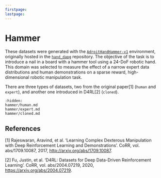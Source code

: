 ```yaml
---
firstpage:
lastpage:
---
```


# Hammer

These datasets were generated with the [`AdroitHandHammer-v1`](https://robotics.farama.org/envs/adroit_hand/adroit_hammer/) environment, originally hosted in the [`hand_dapg`](https://github.com/aravindr93/hand_dapg) repository. The objective of the task is to introduce a nail in a board with a hammer tool using a 24-DoF robotic hand. This domain was selected to measure the effect of a narrow expert data distributions and human demonstrations on a sparse reward, high-dimensional robotic manipulation task.

There are three types of datasets, two from the original paper[1] (`human` and `expert`), and another one introduced in D4RL[2] (`cloned`).

```{toctree}
:hidden:
hammer/human.md
hammer/expert.md
hammer/cloned.md
```

## References

[1] Rajeswaran, Aravind, et al. ‘Learning Complex Dexterous Manipulation with Deep Reinforcement Learning and Demonstrations’. CoRR, vol. abs/1709.10087, 2017, http://arxiv.org/abs/1709.10087.

[2] Fu, Justin, et al. ‘D4RL: Datasets for Deep Data-Driven Reinforcement Learning’. CoRR, vol. abs/2004.07219, 2020, https://arxiv.org/abs/2004.07219.
